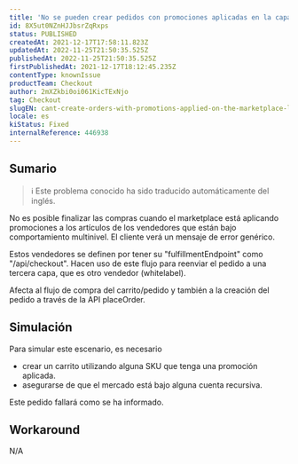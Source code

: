 ```yaml
---
title: 'No se pueden crear pedidos con promociones aplicadas en la capa del mercado a un vendedor bajo el comportamiento multinivel'
id: 8X5ut0NZnHJJbsrZqRxps
status: PUBLISHED
createdAt: 2021-12-17T17:58:11.823Z
updatedAt: 2022-11-25T21:50:35.525Z
publishedAt: 2022-11-25T21:50:35.525Z
firstPublishedAt: 2021-12-17T18:12:45.235Z
contentType: knownIssue
productTeam: Checkout
author: 2mXZkbi0oi061KicTExNjo
tag: Checkout
slugEN: cant-create-orders-with-promotions-applied-on-the-marketplace-layer-to-a-seller-under-the-multilevel-behavior
locale: es
kiStatus: Fixed
internalReference: 446938
---
```


## Sumario

>ℹ️ Este problema conocido ha sido traducido automáticamente del inglés.


No es posible finalizar las compras cuando el marketplace está aplicando promociones a los artículos de los vendedores que están bajo comportamiento multinivel. El cliente verá un mensaje de error genérico.

Estos vendedores se definen por tener su "fulfillmentEndpoint" como "/api/checkout". Hacen uso de este flujo para reenviar el pedido a una tercera capa, que es otro vendedor (whitelabel).

Afecta al flujo de compra del carrito/pedido y también a la creación del pedido a través de la API placeOrder.



## Simulación


Para simular este escenario, es necesario
- crear un carrito utilizando alguna SKU que tenga una promoción aplicada.
- asegurarse de que el mercado está bajo alguna cuenta recursiva.

Este pedido fallará como se ha informado.



## Workaround


N/A

